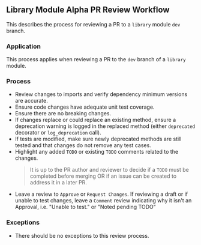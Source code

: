 ## Library Module Alpha PR Review Workflow
This describes the process for reviewing a PR to a `library` module `dev` branch.

### Application
This process applies when reviewing a PR to the `dev` branch of a `library` module.

### Process
- Review changes to imports and verify dependency minimum versions are accurate.
- Ensure code changes have adequate unit test coverage.
- Ensure there are no breaking changes.
- If changes replace or could replace an existing method, ensure a deprecation 
  warning is logged in the replaced method (either `deprecated` decorator or
  `log_deprecation` call).
- If tests are modified, make sure newly deprecated methods are still tested and
  that changes do not remove any test cases.
- Highlight any added `TODO` or existing `TODO` comments related to the changes.
  > It is up to the PR author and reviewer to decide if a `TODO` must be completed
    before merging OR if an issue can be created to address it in a later PR.
- Leave a review to `Approve` or `Request Changes`. If reviewing a draft or if 
  unable to test changes, leave a `Comment` review indicating why it isn't an 
  Approval, i.e. "Unable to test." or "Noted pending TODO"

### Exceptions
- There should be no exceptions to this review process.